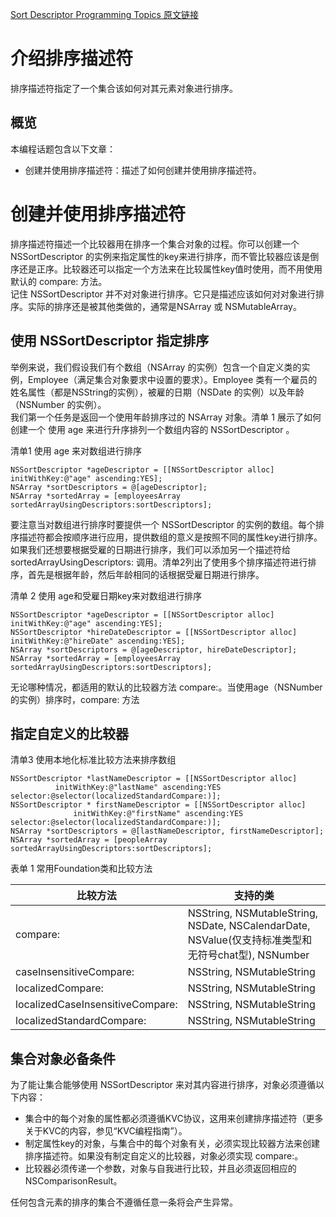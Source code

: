 [Sort Descriptor Programming Topics 原文链接](https://developer.apple.com/library/content/documentation/Cocoa/Conceptual/SortDescriptors/SortDescriptors.html#//apple_ref/doc/uid/10000174i)

# 介绍排序描述符

排序描述符指定了一个集合该如何对其元素对象进行排序。

## 概览

本编程话题包含以下文章：  

* 创建并使用排序描述符：描述了如何创建并使用排序描述符。  

# 创建并使用排序描述符  

排序描述符描述一个比较器用在排序一个集合对象的过程。你可以创建一个 NSSortDescriptor 的实例来指定属性的key来进行排序，而不管比较器应该是倒序还是正序。比较器还可以指定一个方法来在比较属性key值时使用，而不用使用默认的 compare: 方法。  
记住 NSSortDescriptor 并不对对象进行排序。它只是描述应该如何对对象进行排序。实际的排序还是被其他类做的，通常是NSArray 或 NSMutableArray。  

## 使用 NSSortDescriptor 指定排序

举例来说，我们假设我们有个数组（NSArray 的实例）包含一个自定义类的实例，Employee（满足集合对象要求中设置的要求）。Employee 类有一个雇员的姓名属性（都是NSString的实例），被雇的日期（NSDate 的实例）以及年龄（NSNumber 的实例）。  
我们第一个任务是返回一个使用年龄排序过的 NSArray 对象。清单 1 展示了如何创建一个 使用 age 来进行升序排列一个数组内容的 NSSortDescriptor 。  

清单1 使用 age 来对数组进行排序  

	NSSortDescriptor *ageDescriptor = [[NSSortDescriptor alloc] initWithKey:@"age" ascending:YES];
	NSArray *sortDescriptors = @[ageDescriptor];
	NSArray *sortedArray = [employeesArray sortedArrayUsingDescriptors:sortDescriptors];

要注意当对数组进行排序时要提供一个 NSSortDescriptor 的实例的数组。每个排序描述符都会按顺序进行应用，提供数组的意义是按照不同的属性key进行排序。  
如果我们还想要根据受雇的日期进行排序，我们可以添加另一个描述符给 sortedArrayUsingDescriptors: 调用。清单2列出了使用多个排序描述符进行排序，首先是根据年龄，然后年龄相同的话根据受雇日期进行排序。    

清单 2 使用 age和受雇日期key来对数组进行排序  

	NSSortDescriptor *ageDescriptor = [[NSSortDescriptor alloc] initWithKey:@"age" ascending:YES];
	NSSortDescriptor *hireDateDescriptor = [[NSSortDescriptor alloc] initWithKey:@"hireDate" ascending:YES];
	NSArray *sortDescriptors = @[ageDescriptor, hireDateDescriptor];
	NSArray *sortedArray = [employeesArray sortedArrayUsingDescriptors:sortDescriptors];

无论哪种情况，都适用的默认的比较器方法 compare:。当使用age（NSNumber的实例）排序时，compare: 方法

## 指定自定义的比较器

清单3 使用本地化标准比较方法来排序数组

	NSSortDescriptor *lastNameDescriptor = [[NSSortDescriptor alloc]
              initWithKey:@"lastName" ascending:YES selector:@selector(localizedStandardCompare:)];
	NSSortDescriptor * firstNameDescriptor = [[NSSortDescriptor alloc]
	              initWithKey:@"firstName" ascending:YES selector:@selector(localizedStandardCompare:)];
	NSArray *sortDescriptors = @[lastNameDescriptor, firstNameDescriptor];
	NSArray *sortedArray = [peopleArray sortedArrayUsingDescriptors:sortDescriptors];


表单 1 常用Foundation类和比较方法

比较方法  | 支持的类
------------- | -------------
compare:  | NSString, NSMutableString, NSDate, NSCalendarDate, NSValue(仅支持标准类型和无符号chat型), NSNumber
caseInsensitiveCompare:  | NSString, NSMutableString
localizedCompare:  | NSString, NSMutableString
localizedCaseInsensitiveCompare:  | NSString, NSMutableString
localizedStandardCompare:  | NSString, NSMutableString



## 集合对象必备条件

为了能让集合能够使用 NSSortDescriptor 来对其内容进行排序，对象必须遵循以下内容：  

* 集合中的每个对象的属性都必须遵循KVC协议，这用来创建排序描述符（更多关于KVC的内容，参见“KVC编程指南”）。
* 制定属性key的对象，与集合中的每个对象有关，必须实现比较器方法来创建排序描述符。如果没有制定自定义的比较器，对象必须实现 compare:。
* 比较器必须传递一个参数，对象与自我进行比较，并且必须返回相应的 NSComparisonResult。

任何包含元素的排序的集合不遵循任意一条将会产生异常。